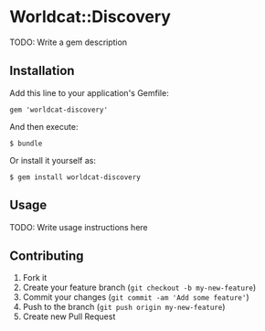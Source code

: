 # Worldcat::Discovery

TODO: Write a gem description

## Installation

Add this line to your application's Gemfile:

    gem 'worldcat-discovery'

And then execute:

    $ bundle

Or install it yourself as:

    $ gem install worldcat-discovery

## Usage

TODO: Write usage instructions here

## Contributing

1. Fork it
2. Create your feature branch (`git checkout -b my-new-feature`)
3. Commit your changes (`git commit -am 'Add some feature'`)
4. Push to the branch (`git push origin my-new-feature`)
5. Create new Pull Request
